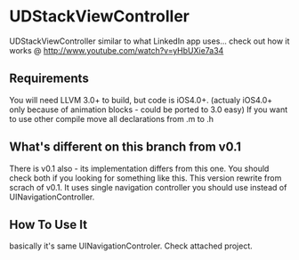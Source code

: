 UDStackViewController
=========

UDStackViewController similar to what LinkedIn app uses...
check out how it works @ http://www.youtube.com/watch?v=yHbUXie7a34

Requirements
----------
You will need LLVM 3.0+ to build, but code is iOS4.0+. (actualy iOS4.0+ only because of animation blocks - could be ported to 3.0 easy)
If you want to use other compile move all declarations from .m to .h

What's different on this branch from v0.1
----------
There is v0.1 also - its implementation differs from this one. You should check both if you looking for something like this. 
This version rewrite from scrach of v0.1. It uses single navigation controller you should use instead of UINavigationController.

How To Use It
-------------
basically it's same UINavigationControler. Check attached project.
